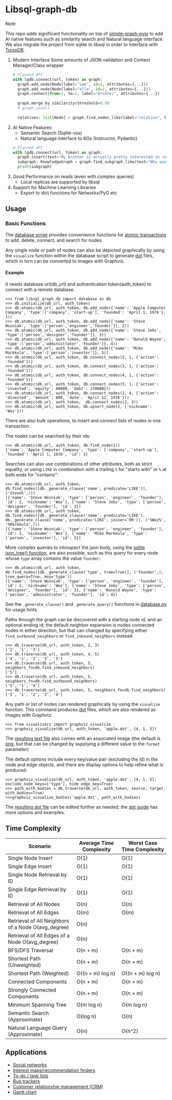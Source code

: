 # Libsql-graph-db

> [!NOTE]
> This repo adds significant functionality on top of [simple-graph-pypi](https://github.com/dpapathanasiou/simple-graph-pypi) to add AI native features such as similarity search and Natural language interface. We also migrate the project from sqlite to libsql in order to interface with [TursoDB](https://turso.tech/).

1. Modern Interface
Some amounts of JSON validation and Context Manager/Class wrapper
    ```py
    # Planned API
    with lgdb.connect(url, token) as graph:
      graph.add_node(Node(label="sam", id=1, attributes={...}))
      graph.add_node(Node(label="ella", id=2, attributes={...}))
      graph.connect(from=1, to=2, label="brother", attributes={...})
  
      graph.merge_by_similarity(threshold=0.9)
      # graph.save()
  
      relatives: list[Node] = graph.find_nodes_like(label="relative", threshold=0.9)
    ```
2. AI Native Features
     - Semantic Search (Sqlite-vss)
     - Natural language interface to KGs (Instructor, Pydantic)
    ```py
    # Planned API
    with lgdb.connect(url, token) as graph:
      graph.insert(text="My brother is actually pretty interested in coral reefs near Sri Lanka.")
      subgraph: KnowledgeGraph = graph.find_subgraph_like(text="Why would I be interested in ocean?")
      print(subgraph)
    ```
3. Good Performance on reads (even with complex queries)
     - Local replicas are supported by libsql
4. Support for Machine Learning Libraries
     - Export to dict functions for Networkx/PyG etc 

## Usage

### Basic Functions

The [database script](libsql_graph_db/database.py) provides convenience functions for [atomic transactions](https://en.wikipedia.org/wiki/Atomicity_(database_systems)) to add, delete, connect, and search for nodes.


Any single node or path of nodes can also be depicted graphically by using the `visualize` function within the database script to generate [dot](https://graphviz.org/doc/info/lang.html) files, which in turn can be converted to images with Graphviz.

#### Example

It needs database url(db_url) and authentication token(auth_token) to connect with a remote database:

```
>>> from libsql_graph_db import database as db
>>> db.initialize(db_url, auth_token)
>>> db.atomic(db_url, auth_token, db.add_node({'name': 'Apple Computer Company', 'type':['company', 'start-up'], 'founded': 'April 1, 1976'}, 1))
>>> db.atomic(db_url, auth_token, db.add_node({'name': 'Steve Wozniak', 'type':['person','engineer','founder']}, 2))
>>> db.atomic(db_url, auth_token, db.add_node({'name': 'Steve Jobs', 'type':['person','designer','founder']}, 3))
>>> db.atomic(db_url, auth_token, db.add_node({'name': 'Ronald Wayne', 'type':['person','administrator','founder']}, 4))
>>> db.atomic(db_url, auth_token, db.add_node({'name': 'Mike Markkula', 'type':['person','investor']}, 5))
>>> db.atomic(db_url, auth_token, db.connect_nodes(2, 1, {'action': 'founded'}))
>>> db.atomic(db_url, auth_token, db.connect_nodes(3, 1, {'action': 'founded'}))
>>> db.atomic(db_url, auth_token, db.connect_nodes(4, 1, {'action': 'founded'}))
>>> db.atomic(db_url, auth_token, db.connect_nodes(5, 1, {'action': 'invested', 'equity': 80000, 'debt': 170000}))
>>> db.atomic(db_url, auth_token, db.connect_nodes(1, 4, {'action': 'divested', 'amount': 800, 'date': 'April 12, 1976'}))
>>> db.atomic(db_url, auth_token,  db.connect_nodes(2, 3))
>>> db.atomic(db_url, auth_token, db.upsert_node(2, {'nickname': 'Woz'}))
```

There are also bulk operations, to insert and connect lists of nodes in one transaction.

The nodes can be searched by their ids:

```
>>> db.atomic(db_url, auth_token, db.find_node(1))
{'name': 'Apple Computer Company', 'type': ['company', 'start-up'], 'founded': 'April 1, 1976', 'id': 1}
```

Searches can also use combinations of other attributes, both as strict equality, or using `LIKE` in combination with a trailing `%` for "starts with" or `%` at both ends for "contains":

```
>>> db.atomic(db_url, auth_token, db.find_nodes([db._generate_clause('name', predicate='LIKE')], ('Steve%',)))
[{'name': 'Steve Wozniak', 'type': ['person', 'engineer', 'founder'], 'id': 2, 'nickname': 'Woz'}, {'name': 'Steve Jobs', 'type': ['person', 'designer', 'founder'], 'id': 3}]
>>> db.atomic(db_url, auth_token, db.find_nodes([db._generate_clause('name', predicate='LIKE'), db._generate_clause('name', predicate='LIKE', joiner='OR')], ('%Woz%', '%Markkula',)))
[{'name': 'Steve Wozniak', 'type': ['person', 'engineer', 'founder'], 'id': 2, 'nickname': 'Woz'}, {'name': 'Mike Markkula', 'type': ['person', 'investor'], 'id': 5}]
```

More complex queries to introspect the json body, using the [sqlite json_tree() function](https://www.sqlite.org/json1.html), are also possible, such as this query for every node whose `type` array contains the value `founder`:

```
>>> db.atomic(db_url, auth_token,  db.find_nodes([db._generate_clause('type', tree=True)], ('founder',), tree_query=True, key='type'))
[{'name': 'Steve Wozniak', 'type': ['person', 'engineer', 'founder'], 'id': 2, 'nickname': 'Woz'}, {'name': 'Steve Jobs', 'type': ['person', 'designer', 'founder'], 'id': 3}, {'name': 'Ronald Wayne', 'type': ['person', 'administrator', 'founder'], 'id': 4}]
```

See the `_generate_clause()` and `_generate_query()` functions in [database.py](libsql_graph_db/database.py) for usage hints.

Paths through the graph can be discovered with a starting node id, and an optional ending id; the default neighbor expansion is nodes connected nodes in either direction, but that can changed by specifying either `find_outbound_neighbors` or `find_inbound_neighbors` instead:

```
>>> db.traverse(db_url, auth_token, 2, 3)
['2', '1', '3']
>>> db.traverse(db_url, auth_token, 4, 5)
['4', '1', '2', '3', '5']
>>> db.traverse(db_url, auth_token, 5, neighbors_fn=db.find_inbound_neighbors)
['5']
>>> db.traverse(db_url, auth_token, 5, neighbors_fn=db.find_outbound_neighbors)
['5', '1', '4']
>>> db.traverse(db_url, auth_token, 5, neighbors_fn=db.find_neighbors)
['5', '1', '2', '3', '4']
```

Any path or list of nodes can rendered graphically by using the `visualize` function. This command produces [dot](https://graphviz.org/doc/info/lang.html) files, which are also rendered as images with Graphviz:

```
>>> from visualizers import graphviz_visualize
>>> graphviz_visualize(db_url, auth_token, 'apple.dot', [4, 1, 5])
```

The [resulting text file](libsql_graph_db/tests/fixtures/apple-raw.dot) also comes with an associated image (the default is [png](https://en.wikipedia.org/wiki/Portable_Network_Graphics), but that can be changed by supplying a different value to the `format` parameter)

The default options include every key/value pair (excluding the id) in the node and edge objects, and there are display options to help refine what is produced:

```
>>> graphviz_visualize(db_url, auth_token, 'apple.dot', [4, 1, 5], exclude_node_keys=['type'], hide_edge_key=True)
>>> path_with_bodies = db.traverse(db_url, auth_token, source, target, with_bodies=True) 
>>>graphviz_visualize_bodies('apple.dot', path_with_bodies)
```

The [resulting dot file](libsql_graph_db/tests/fixtures/apple.dot) can be edited further as needed; the [dot guide](https://graphviz.org/pdf/dotguide.pdf) has more options and examples.

## Time Complexity

| Scenario | Average Time Complexity | Worst Case Time Complexity |
| -------- | ----------------------- | -------------------------- |
| Single Node Insert | O(1) | O(1) |
| Single Edge Insert | O(1) | O(1) |
| Single Node Retrieval by ID | O(1) | O(1) |
| Single Edge Retrieval by ID | O(1) | O(1) |
| Retrieval of All Nodes | O(n) | O(n) |
| Retrieval of All Edges | O(m) | O(m) |
| Retrieval of All Neighbors of a Node	O(avg_degree) | O(n) |
| Retrieval of All Edges of a Node	O(avg_degree) | O(n) | 
| BFS/DFS Traversal | O(n + m) | O(n + m) |
| Shortest Path (Unweighted) | O(n + m) | O(n + m) |
| Shortest Path (Weighted) | O((n + m) log n) | O((n + m) log n) |
| Connected Components | O(n + m) | O(n + m) |
| Strongly Connected Components | O(n + m) | O(n + m) |
| Minimum Spanning Tree | O(m log n) | O(m log n) |
| Semantic Search (Approximate) | O(log n) | O(n) |
| Natural Language Query (Approximate) | O(n) | O(n^2) |

## Applications

* [Social networks](https://en.wikipedia.org/wiki/Social_graph)
* [Interest maps/recommendation finders](https://en.wikipedia.org/wiki/Interest_graph)
* [To-do / task lists](https://en.wikipedia.org/wiki/Task_list)
* [Bug trackers](https://en.wikipedia.org/wiki/Open-source_software_development#Bug_trackers_and_task_lists)
* [Customer relationship management (CRM)](https://en.wikipedia.org/wiki/Customer_relationship_management)
* [Gantt chart](https://en.wikipedia.org/wiki/Gantt_chart)
